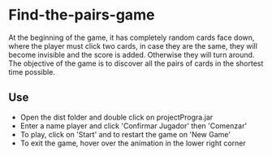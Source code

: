 # Find-the-pairs-game

At the beginning of the game, it has completely random cards face down, where the player must click two cards, in case they are the same, they will become invisible and the score is added. Otherwise they will turn around.
The objective of the game is to discover all the pairs of cards in the shortest time possible.

## Use
- Open the dist folder and double click on projectProgra.jar
- Enter a name player and click 'Confirmar Jugador' then 'Comenzar'
- To play, click on 'Start' and to restart the game on 'New Game'
- To exit the game, hover over the animation in the lower right corner
